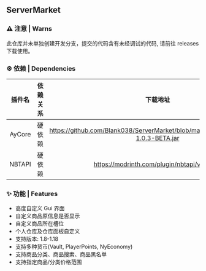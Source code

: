 ## ServerMarket

### ⚠ 注意 | Warns

此仓库并未单独创建开发分支，提交的代码含有未经调试的代码, 请前往 releases 下载使用。

### ⚙ 依赖 | Dependencies

|  插件名   | 依赖关系 |                                        下载地址                                        |
|:------:|:----:|:----------------------------------------------------------------------------------:|
| AyCore | 硬依赖  | https://github.com/Blank038/ServerMarket/blob/master/depends/AyCore-1.0.3-BETA.jar |
| NBTAPI | 硬依赖  |                    https://modrinth.com/plugin/nbtapi/versions                     |

### ✨ 功能 | Features

* 高度自定义 Gui 界面
* 自定义商品原信息是否显示
* 自定义商品所在槽位
* 个人仓库及仓库面板自定义
* 支持版本: 1.8-1.18
* 支持多种货币(Vault, PlayerPoints, NyEconomy)
* 支持商品分类、商品搜索、商品黑名单
* 支持指定商品/分类价格范围